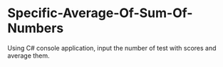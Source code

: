 # Specific-Average-Of-Sum-Of-Numbers
Using C# console application, input the number of test with scores and average them.
